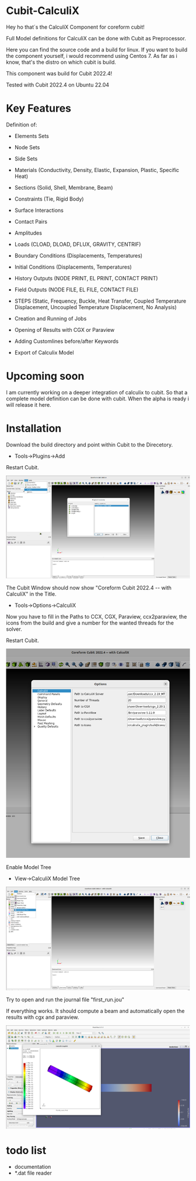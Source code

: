# Cubit-CalculiX
Hey ho that´s the CalculiX Component for coreform cubit!

Full Model definitions for CalculiX can be done with Cubit as Preprocessor.

Here you can find the source code and a build for linux.
If you want to build the component yourself, i would recommend using Centos 7.
As far as i know, that's the distro on which cubit is build.

This component was build for Cubit 2022.4! 

Tested with Cubit 2022.4 on Ubuntu 22.04

# Key Features
Definition of:
- Elements Sets
- Node Sets
- Side Sets
- Materials (Conductivity, Density, Elastic, Expansion, Plastic, Specific Heat)
- Sections (Solid, Shell, Membrane, Beam)
- Constraints (Tie, Rigid Body)
- Surface Interactions
- Contact Pairs
- Amplitudes
- Loads (CLOAD, DLOAD, DFLUX, GRAVITY, CENTRIF)
- Boundary Conditions (Displacements, Temperatures)
- Initial Conditions (Displacements, Temperatures)
- History Outputs (NODE PRINT, EL PRINT, CONTACT PRINT)
- Field Outputs (NODE FILE, EL FILE, CONTACT FILE)
- STEPS (Static, Frequency, Buckle, Heat Transfer, Coupled Temperature Displacement, Uncoupled Temperature Displacement, No Analysis)
- Creation and Running of Jobs
- Opening of Results with CGX or Paraview
- Adding Customlines before/after Keywords

- Export of Calculix Model

# Upcoming soon
I am currently working on a deeper integration of calculix to cubit. So that a complete model definition can be done with cubit.
When the alpha is ready i will release it here.

# Installation

Download the build directory and point within Cubit to the Direcetory.

- Tools->Plugins->Add

Restart Cubit.

![Alt text](/doc/Setup_00.png?raw=true "Add Component")

The Cubit Window should now show "Coreform Cubit 2022.4 -- with CalculiX" in the Title.

- Tools->Options->CalculiX

Now you have to fill in the Paths to CCX, CGX, Paraview, ccx2paraview, the icons from the build and give a number for the wanted threads for the solver.

Restart Cubit.

![Alt text](/doc/Setup_01.png?raw=true "Setup Options")

Enable Model Tree

- View->CalculiX Model Tree

![Alt text](/doc/Setup_02.png?raw=true "Show Model Tree")

Try to open and run the journal file "first_run.jou"

If everything works. It should compute a beam and automatically open the results with cgx and paraview.

![Alt text](/doc/Setup_03.png?raw=true "After First Run")

# todo list
- documentation
- *.dat file reader


